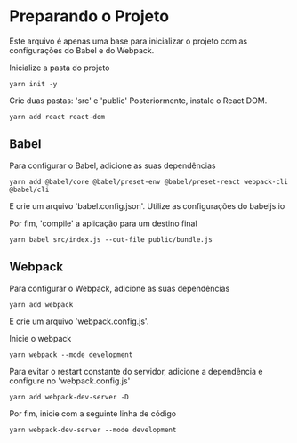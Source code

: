 # Preparando o Projeto

Este arquivo é apenas uma base para inicializar o projeto com as configurações do Babel e do Webpack.

Inicialize a pasta do projeto
```
yarn init -y
```

Crie duas pastas: 'src' e 'public'
Posteriormente, instale o React DOM.
```
yarn add react react-dom
```


## Babel

Para configurar o Babel, adicione as suas dependências
```
yarn add @babel/core @babel/preset-env @babel/preset-react webpack-cli @babel/cli
```
E crie um arquivo 'babel.config.json'. Utilize as configurações do babeljs.io

Por fim, 'compile' a aplicação para um destino final
```
yarn babel src/index.js --out-file public/bundle.js
```


## Webpack

Para configurar o Webpack, adicione as suas dependências
```
yarn add webpack
```
E crie um arquivo 'webpack.config.js'.

Inicie o webpack
```
yarn webpack --mode development
```

Para evitar o restart constante do servidor, adicione a dependência e configure no 'webpack.config.js'
```
yarn add webpack-dev-server -D
```

Por fim, inicie com a seguinte linha de código
```
yarn webpack-dev-server --mode development
```